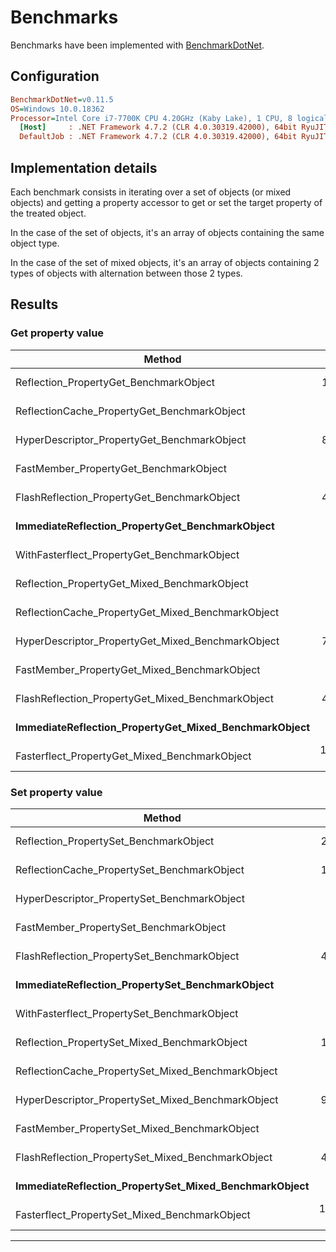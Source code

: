# Benchmarks

Benchmarks have been implemented with [BenchmarkDotNet](https://github.com/dotnet/BenchmarkDotNet).

## Configuration

```ini 
BenchmarkDotNet=v0.11.5
OS=Windows 10.0.18362
Processor=Intel Core i7-7700K CPU 4.20GHz (Kaby Lake), 1 CPU, 8 logical and 4 physical cores
  [Host]     : .NET Framework 4.7.2 (CLR 4.0.30319.42000), 64bit RyuJIT-v4.8.3815.0
  DefaultJob : .NET Framework 4.7.2 (CLR 4.0.30319.42000), 64bit RyuJIT-v4.8.3815.0
```

## Implementation details

Each benchmark consists in iterating over a set of objects (or mixed objects) and getting a property accessor to get or set the target property of the treated object.

In the case of the set of objects, it's an array of objects containing the same object type.

In the case of the set of mixed objects, it's an array of objects containing 2 types of objects with alternation between those 2 types.

## Results

### Get property value

|                                                Method |         Mean |       Error |      StdDev | Ratio | RatioSD |
|------------------------------------------------------ |-------------:|------------:|------------:|------:|--------:|
|                Reflection_PropertyGet_BenchmarkObject |    153.24 us |   0.6956 us |   0.6167 us |  1.00 |    0.00 |
|           ReflectionCache_PropertyGet_BenchmarkObject |     86.55 us |   0.2897 us |   0.2710 us |  0.57 |    0.00 |
|           HyperDescriptor_PropertyGet_BenchmarkObject |    824.08 us |   4.8925 us |   4.3370 us |  5.38 |    0.04 |
|                FastMember_PropertyGet_BenchmarkObject |     89.39 us |   0.7090 us |   0.6632 us |  0.58 |    0.01 |
|           FlashReflection_PropertyGet_BenchmarkObject |    441.63 us |   2.9188 us |   2.5875 us |  2.88 |    0.02 |
|       **ImmediateReflection_PropertyGet_BenchmarkObject** |     **74.21 us** |   **0.4152 us** |   **0.3681 us** |  **0.48** |    **0.00** |
|           WithFasterflect_PropertyGet_BenchmarkObject |     85.62 us |   0.8516 us |   0.7111 us |  0.56 |    0.00 |
|          Reflection_PropertyGet_Mixed_BenchmarkObject |     99.78 us |   0.2330 us |   0.1945 us |  0.65 |    0.00 |
|     ReflectionCache_PropertyGet_Mixed_BenchmarkObject |     44.08 us |   0.2692 us |   0.2518 us |  0.29 |    0.00 |
|     HyperDescriptor_PropertyGet_Mixed_BenchmarkObject |    760.92 us |  11.8462 us |  10.5013 us |  4.97 |    0.07 |
|          FastMember_PropertyGet_Mixed_BenchmarkObject |     75.34 us |   1.2642 us |   1.1207 us |  0.49 |    0.01 |
|     FlashReflection_PropertyGet_Mixed_BenchmarkObject |    452.75 us |   2.9525 us |   2.6174 us |  2.95 |    0.02 |
| **ImmediateReflection_PropertyGet_Mixed_BenchmarkObject** |     **69.06 us** |   **0.9011 us** |   **0.7988 us** |  **0.45** |    **0.01** |
|         Fasterflect_PropertyGet_Mixed_BenchmarkObject | 14,456.22 us | 218.8338 us | 193.9904 us | 94.34 |    1.42 |

### Set property value

|                                                Method |         Mean |       Error |      StdDev | Ratio | RatioSD |
|------------------------------------------------------ |-------------:|------------:|------------:|------:|--------:|
|                Reflection_PropertySet_BenchmarkObject |    236.29 us |   1.3175 us |   1.1679 us |  1.00 |    0.00 |
|           ReflectionCache_PropertySet_BenchmarkObject |    165.01 us |   0.5586 us |   0.5225 us |  0.70 |    0.00 |
|           HyperDescriptor_PropertySet_BenchmarkObject |  1,060.21 us |  21.1042 us |  18.7083 us |  4.49 |    0.07 |
|                FastMember_PropertySet_BenchmarkObject |     95.04 us |   1.3488 us |   1.1957 us |  0.40 |    0.01 |
|           FlashReflection_PropertySet_BenchmarkObject |    454.48 us |   6.8928 us |   5.7558 us |  1.92 |    0.03 |
|       **ImmediateReflection_PropertySet_BenchmarkObject** |     **76.30 us** |   **0.6909 us** |   **0.6124 us** |  **0.32** |    **0.00** |
|           WithFasterflect_PropertySet_BenchmarkObject |     89.78 us |   0.8892 us |   0.8318 us |  0.38 |    0.00 |
|          Reflection_PropertySet_Mixed_BenchmarkObject |    141.18 us |   0.3571 us |   0.2982 us |  0.60 |    0.00 |
|     ReflectionCache_PropertySet_Mixed_BenchmarkObject |     83.09 us |   0.2719 us |   0.2410 us |  0.35 |    0.00 |
|     HyperDescriptor_PropertySet_Mixed_BenchmarkObject |    945.40 us |  17.6039 us |  15.6054 us |  4.00 |    0.06 |
|          FastMember_PropertySet_Mixed_BenchmarkObject |     78.91 us |   0.5266 us |   0.4668 us |  0.33 |    0.00 |
|     FlashReflection_PropertySet_Mixed_BenchmarkObject |    448.82 us |   1.1675 us |   1.0349 us |  1.90 |    0.01 |
| **ImmediateReflection_PropertySet_Mixed_BenchmarkObject** |     **69.95 us** |   **0.4296 us** |   **0.3809 us** |  **0.30** |    **0.00** |
|         Fasterflect_PropertySet_Mixed_BenchmarkObject | 14,236.33 us | 185.1234 us | 154.5864 us | 60.26 |    0.66 |

---